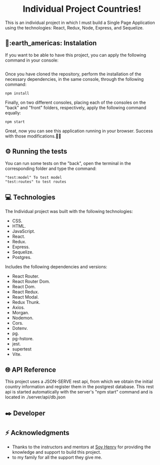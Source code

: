<h1 align="center">  Individual Project Countries!</h1>
This is an individual project in which I must build a Single Page Application using the technologies: React, Redux, Node, Express, and Sequelize.

<h2 align="left">🔧:earth_americas: Instalation </h2>

If you want to be able to have this project, you can apply the following command in your console: 

```

```

Once you have cloned the repository, perform the installation of the necessary dependencies, in the same console, through the following command:

```
npm install
```
Finally, on two different consoles, placing each of the consoles on the "back" and "front" folders, respectively, apply the following command equally:

```
npm start
```

Great, now you can see this application running in your browser. Success with those modifications.🚀🚀

<h2 align="left">⚙️ Running the tests </h2>

You can run some tests on the "back", open the terminal in the corresponding folder and type the command:

```
"test:model" To test model
"test:routes" to test routes
```


<h2 align="left">💻 Technologies </h2>


The Individual project was built with the following technologies:

- CSS.
- HTML.
- JavaScript.
- React.
- Redux.
- Express.
- Sequelize.
- Postgres.

Includes the following dependencies and versions:

- React Router.
- React Router Dom.
- React Dom.
- React Redux.
- React Modal.
- Redux Thunk.
- Axios.
- Morgan.
- Nodemon.
- Cors.
- Dotenv.
- pg.
- pg-hstore.
- jest.
- supertest
- Vite.


<h2 align="left">🌐 API Reference </h2>

This project uses a JSON-SERVE rest api, from which we obtain the initial country information and register them in the postgrest database. This rest api is started automatically with the server's "npm start" command and is located in ./server/api/db.json

<h2 align="left">✒️ Developer </h2>



<h2 align="left">⚡ Acknowledgments</h2>

- Thanks to the instructors and mentors at [Soy Henry](https://www.soyhenry.com/) for providing the knowledge and support to build this project.
- to my family for all the support they give me.
